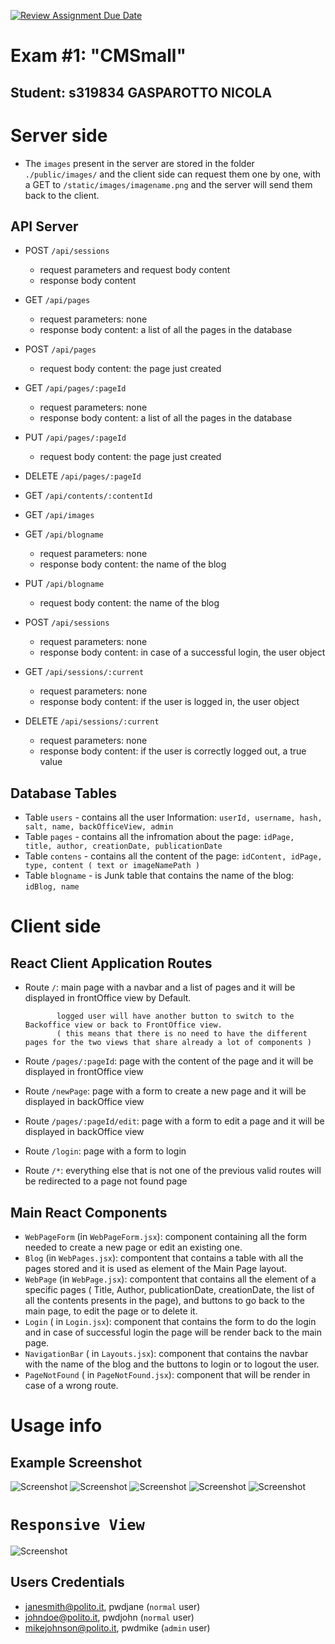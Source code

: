 [![Review Assignment Due Date](https://classroom.github.com/assets/deadline-readme-button-24ddc0f5d75046c5622901739e7c5dd533143b0c8e959d652212380cedb1ea36.svg)](https://classroom.github.com/a/_XpznRuT)
# Exam #1: "CMSmall"

## Student: s319834 GASPAROTTO NICOLA 

# Server side

  - The `images` present in the server are stored in the folder `./public/images/` and the client side can request them one by one,
    with a GET to `/static/images/imagename.png` and the server will send them back to the client.

## API Server

- POST `/api/sessions`
  - request parameters and request body content
  - response body content


- GET `/api/pages`
  - request parameters: none
  - response body content: a list of all the pages in the database
- POST `/api/pages`
  - request body content: the page just created 


- GET `/api/pages/:pageId`
  - request parameters: none
  - response body content: a list of all the pages in the database
- PUT `/api/pages/:pageId`
  - request body content: the page just created 
- DELETE `/api/pages/:pageId`

- GET `/api/contents/:contentId`

- GET `/api/images`


- GET `/api/blogname`
  - request parameters: none
  - response body content: the name of the blog

- PUT `/api/blogname`
  - request body content: the name of the blog

- POST `/api/sessions`
  - request parameters: none
  - response body content: in case of a successful login, the user object

- GET `/api/sessions/:current`
  - request parameters: none
  - response body content: if the user is logged in, the user object

- DELETE `/api/sessions/:current`
  - request parameters: none
  - response body content: if the user is correctly logged out, a true value

## Database Tables

- Table `users` - contains all the user Information: `userId, username, hash, salt, name, backOfficeView, admin`
- Table `pages` - contains all the infromation about the page: `idPage, title, author, creationDate, publicationDate`
- Table `contens` - contains all the content of the page: `idContent, idPage, type, content ( text or imageNamePath )`
- Table `blogname` - is Junk table that contains the name of the blog: `idBlog, name`

# Client side


## React Client Application Routes

- Route `/`: main page with a navbar and a list of pages and it will be displayed in frontOffice view by Default.

             logged user will have another button to switch to the Backoffice view or back to FrontOffice view.
             ( this means that there is no need to have the different pages for the two views that share already a lot of components )

- Route `/pages/:pageId`: page with the content of the page and it will be displayed in frontOffice view 
- Route `/newPage`: page with a form to create a new page and it will be displayed in backOffice view
- Route `/pages/:pageId/edit`: page with a form to edit a page and it will be displayed in backOffice view 

- Route `/login`: page with a form to login
- Route `/*`: everything else that is not one of the previous valid routes will be redirected to a page not found page

## Main React Components

- `WebPageForm` (in `WebPageForm.jsx`): component containing all the form needed to create a new page or edit an existing one.
- `Blog` (in `WebPages.jsx`): compontent that contains a table with all the pages stored and it is used as element of the Main Page layout.
- `WebPage` (in `WebPage.jsx`): compontent that contains all the element of a specific pages ( Title, Author, publicationDate, creationDate, the list of all the contents presents in the page), and buttons to go back to the main page, to edit the page or to delete it.
- `Login` ( in `Login.jsx`): component that contains the form to do the login and in case of successful login the page will be render back to the main page.
- `NavigationBar` ( in `Layouts.jsx`): component that contains the navbar with the name of the blog and the buttons to login or to logout the user.
- `PageNotFound` ( in `PageNotFound.jsx`): component that will be render in case of a wrong route.


# Usage info

## Example Screenshot

![Screenshot](./img/screenshot-1.png)
![Screenshot](./img/screenshot-2.png)
![Screenshot](./img/screenshot-3.png)
![Screenshot](./img/screenshot-4.png)
![Screenshot](./img/screenshot-8.png)

# `Responsive View`

![Screenshot](./img/screenshot-13.png)


## Users Credentials

- janesmith@polito.it, pwdjane (`normal` user)
- johndoe@polito.it, pwdjohn (`normal` user)
- mikejohnson@polito.it, pwdmike (`admin` user)

